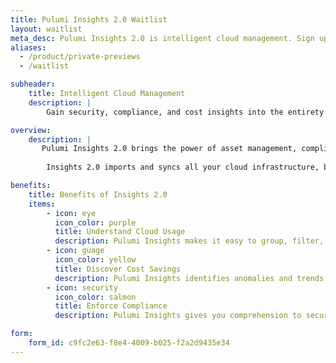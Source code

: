 ```yaml
---
title: Pulumi Insights 2.0 Waitlist
layout: waitlist
meta_desc: Pulumi Insights 2.0 is intelligent cloud management. Sign up today.
aliases:
  - /product/private-previews
  - /waitlist

subheader:
    title: Intelligent Cloud Management
    description: |
        Gain security, compliance, and cost insights into the entirety of an organization’s cloud assets, and automatically remediate issues.

overview:
    description: |
       Pulumi Insights 2.0 brings the power of asset management, compliance remediation, resource visualizations, and AI insights to any cloud infrastructure, including resources not provisioned by Pulumi IaC such as AWS CloudFormation, Microsoft ARM, HashiCorp Terraform, or even cloud consoles and SDKs.
        
        Insights 2.0 imports and syncs all your cloud infrastructure, building a comprehensive model of infrastructure relationships and tracking changes over time. With Insights 2.0, you can gain a deep understanding of your cloud usage, discover potential cost savings opportunities, and enforce compliance and security policies across your entire cloud. Sign up today.

benefits:
    title: Benefits of Insights 2.0
    items:
        - icon: eye
          icon_color: purple
          title: Understand Cloud Usage
          description: Pulumi Insights makes it easy to group, filter, and search for resources across your infrastructure, so you can find that needle (single resource) in the haystack (across many clouds and environments).
        - icon: guage
          icon_color: yellow
          title: Discover Cost Savings
          description: Pulumi Insights identifies anomalies and trends in resource usage in order to identify potential cost savings.
        - icon: security
          icon_color: salmon
          title: Enforce Compliance
          description: Pulumi Insights gives you comprehension to security, compliance and miconfiguration policy violations and the ability to remediate the issue directly with code. 

form:
    form_id: c9fc2e63-f8e4-4009-b025-f2a2d9435e34
---
```


